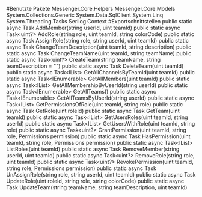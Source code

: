 #Benutzte Pakete
Messenger.Core.Helpers
Messenger.Core.Models
System.Collections.Generic
System.Data.SqlClient
System.Linq
System.Threading.Tasks
Serilog.Context
#Exportschnittstellen
public static async Task<bool> AddMember(string userId, uint teamId)
public static async Task<uint?> AddRole(string role, uint teamId, string colorCode)
public static async Task<bool> AssignRole(string role, string userId, uint teamId)
public static async Task<bool> ChangeTeamDescription(uint teamId, string description)
public static async Task<bool> ChangeTeamName(uint teamId, string teamName)
public static async Task<uint?> CreateTeam(string teamName, string teamDescription = "")
public static async Task<bool> DeleteTeam(uint teamId)
public static async Task<IList<Channel>> GetAllChannelsByTeamId(uint teamId)
public static async Task<IEnumerable<User>> GetAllMembers(uint teamId)
public static async Task<IList<Membership>> GetAllMembershipByUserId(string userId)
public static async Task<IEnumerable<Team>> GetAllTeams()
public static async Task<IEnumerable<Team>> GetAllTeamsByUserId(string userId)
public static async Task<IList<Permissions>> GetPermissionsOfRole(uint teamId, string role)
public static async Task<TeamRole> GetRole(uint roleId)
public static async Task<Team> GetTeam(uint teamId)
public static async Task<IList<TeamRole>> GetUsersRoles(uint teamId, string userId)
public static async Task<IList<User>> GetUsersWithRole(uint teamId, string role)
public static async Task<uint?> GrantPermission(uint teamId, string role, Permissions permission)
public static async Task<bool> HasPermission(uint teamId, string role, Permissions permission)
public static async Task<IList<TeamRole>> ListRoles(uint teamId)
public static async Task<bool> RemoveMember(string userId, uint teamId)
public static async Task<uint?> RemoveRole(string role, uint teamId)
public static async Task<uint?> RevokePermission(uint teamId, string role, Permissions permission)
public static async Task<bool> UnAssignRole(string role, string userId, uint teamId)
public static async Task<bool> UpdateRole(uint roleId, string role, string colorCode)
public static async Task<bool> UpdateTeam(string teamName, string teamDescription, uint teamId)

